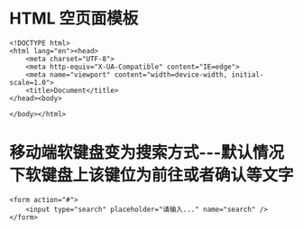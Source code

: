 # HTML 空页面模板
```
<!DOCTYPE html>
<html lang="en"><head>
    <meta charset="UTF-8">
    <meta http-equiv="X-UA-Compatible" content="IE=edge">
    <meta name="viewport" content="width=device-width, initial-scale=1.0">
    <title>Document</title>
</head><body>
    
</body></html>
```

# 移动端软键盘变为搜索方式---默认情况下软键盘上该键位为前往或者确认等文字
```
<form action="#">
    <input type="search" placeholder="请输入..." name="search" />
</form>
```